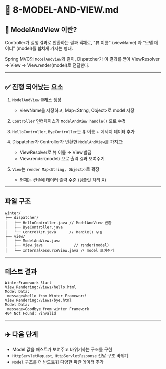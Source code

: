 # 📘 8-MODEL-AND-VIEW\.md

## 👀 ModelAndView 이란?

Controller가 실행 결과로 반환하는 결과 객체로,
"뷰 이름" (viewName) 과 "모델 데이터" (model)를 합치게 가지는 형태.

Spring MVC의 `ModelAndView`과 같이, Dispatcher가 이 결과를 받아 ViewResolver → View → View\.render(model)로 전달한다.

---

## ✅ 진행 되어났는 요소

1. `ModelAndView` 클래스 생성

    * viewName을 저장하고, Map\<String, Object>로 model 저장

2. `Controller` 인터페이스가 `ModelAndView handle()` 으로 수정

3. `HelloController`, `ByeController`는 뷰 이름 + 메세지 데이터 추가

4. Dispatcher가 Controller가 반환한 `ModelAndView`를 가지고:

    * ViewResolver로 뷰 이름 → View 발금
    * View\.render(model) 으로 출력 결과 보여주기

5. `View`는 `render(Map<String, Object>)`로 확장

    * 현재는 컨솔에 데이터 출력 수준 (템플릿 처리 X)

---

## 파일 구조

```
winter/
├── dispatcher/
│   ├── HelloController.java // ModelAndView 반환
│   ├── ByeController.java
│   └── Controller.java      // handle() 수정
├── view/
│   ├── ModelAndView.java
│   ├── View.java              // render(model)
│   └── InternalResourceView.java // model 보여주기
```

---

## 테스트 결과

```text
WinterFramework Start
View Rendering:/views/hello.html
Model Data:
 message=hello from Winter Framework!
View Rendering:/views/bye.html
Model Data:
 message=Goodbye from winter Framework
404 Not Found: /invalid
```

---

## ✈️ 다음 단계

* Model 값을 패스트가 보여주고 바위기하는 구조를 구현
* `HttpServletRequest`, `HttpServletResponse` 전달 구조 바위기
* `Model` 구조를 더 반드트워 다양한 파란 데이터 추가
